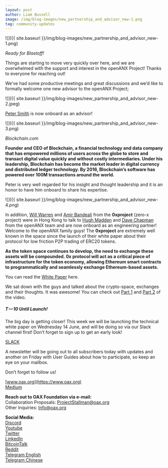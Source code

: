 ```yaml
---
layout: post
author: Liam Bussell
image: /img/blog-images/new_partnership_and_advisor_new-1.png
tag: community-updates
---
```


![]({{ site.baseurl }}/img/blog-images/new_partnership_and_advisor_new-1.png)

_Ready for Blastoff!_

Things are starting to move very quickly over here, and we are overwhelmed with the support and interest in the openANX Project! Thanks to everyone for reaching out!

We’ve had some productive meetings and great discussions and we’d like to formally welcome one new advisor to the openANX Project;

![]({{ site.baseurl }}/img/blog-images/new_partnership_and_advisor_new-2.jpeg)

[Peter Smith](https://www.linkedin.com/in/1psmith/) is now onboard as an advisor!

![]({{ site.baseurl }}/img/blog-images/new_partnership_and_advisor_new-3.png)

_Blockchain.com_

**Founder and CEO of Blockchain, a financial technology and data company that has empowered millions of users across the globe to store and transact digital value quickly and without costly intermediaries. Under his leadership, Blockchain has become the market leader in digital currency and distributed ledger technology. By 2016, Blockchain’s software has powered over 100M transactions around the world.**

Peter is very well regarded for his insight and thought leadership and it is an honor to have him onboard to share his expertise.

![]({{ site.baseurl }}/img/blog-images/new_partnership_and_advisor_new-4.png)

In addition, [Will Warren](https://www.linkedin.com/in/will-warren-92aab62b/) and [Amir Bandeali](https://www.linkedin.com/in/abandeali1/) from the **0xproject** (zero-x project) were in Hong Kong to talk to [Hugh Madden](https://www.linkedin.com/in/hughmadden/?ppe=1) and [Dave Chapman](https://www.linkedin.com/in/davejchapman/) from the openANX team and are now onboard as an engineering partner! Welcome to the openANX family guys! The **0xproject** are extremely well known in the space since the launch of their white paper about their protocol for low friction P2P trading of ERC20 tokens.

**As the token space continues to develop, the need to exchange these assets will be compounded. 0x protocol will act as a critical piece of infrastructure for the token economy, allowing Ethereum smart contracts to programmatically and seamlessly exchange Ethereum-based assets.**

You can read the [White Paper](https://www.0xproject.com/pdfs/0x_white_paper.pdf) here.

We sat down with the guys and talked about the crypto-space, exchanges and their thoughts. It was awesome! You can check out [Part 1](https://www.youtube.com/watch?v=i2PboMAJwcI) and [Part 2](https://www.youtube.com/watch?v=oxN0Rh8L_Y8) of the video.

##### T — 10 Until Launch!
The big day is getting closer! This week we will be launching the technical white paper on Wednesday 14 June, and will be doing so via our Slack channel first! Don’t forget to sign up to get an early look!

[SLACK](https://join.slack.com/openanx/shared_invite/MTk1NjQ2NjI2MTEyLTE0OTcyNzY3MjEtMTA3YTFkM2Q3ZA)

A newsletter will be going out to all subscribers today with updates and another on Friday with User Guides about how to participate, so keep an eye on your mailbox.

Don’t forget to follow us!

[www.oax.org](https://www.oax.org)  
[Medium](https://medium.com/@OAX_Foundation)  

**Reach out to OAX Foundation via e-mail:**  
Collaboration Proposals: [ProjectStallman@oax.org](mailto:ProjectStallman@oax.org)  
Other Inquiries: [Info@oax.org](mailto:Info@oax.org)  

**Social Media:**  
[Discord](https://discordapp.com/invite/ZH5YHkb)  
[Youtube](https://bit.ly/2Bvsk73)  
[Twitter](https://twitter.com/OAX_Foundation)  
[LinkedIn](https://www.linkedin.com/company/oax-foundation/)  
[BitcoinTalk](http://bitcointalk.org/index.php?topic=1943946)  
[Reddit](https://www.reddit.com/r/OpenANX/)  
[Telegram English](https://t.me/openanxteam)  
[Telegram Chinese](https://t.me/oax_cn)  
